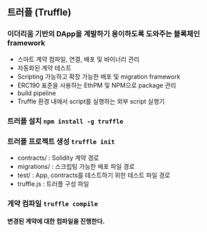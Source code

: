## 트러플 (Truffle)

### 이더리움 기반의 DApp을 계발하기 용이하도록 도와주는 블록체인 framework
* 스마트 계약 컴파일, 연결, 배포 및 바이너리 관리
* 자동화된 계약 테스트
* Scripting 가능하고 확장 가능한 배포 및 migration framework
* ERC190 표준을 사용하는 EthPM 및 NPM으로 package 관리
* build pipeline
* Truffle 환경 내에서 script를 실행하는 외부 script 실행기

### 트러플 설치 ``` npm install -g truffle ```

### 트러플 프로젝트 생성  ``` truffle init ```
* contracts/ : Solidity 계약 경로
* migrations/ : 스크립팅 가능한 배포 파일 경로
* test/ : App, contracts를 테스트하기 위한 테스트 파일 경로
* truffle.js : 트러플 구성 파일

### 게약 컴파일 ``` truffle compile ```
#### 변경된 계약에 대한 컴파일을 진행한다.


